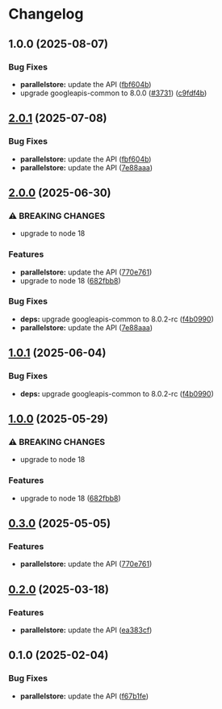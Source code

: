 # Changelog

## 1.0.0 (2025-08-07)


### Bug Fixes

* **parallelstore:** update the API ([fbf604b](https://github.com/googleapis/google-api-nodejs-client/commit/fbf604beb071d53ed2cc10375122b08286d4da41))
* upgrade googleapis-common to 8.0.0  ([#3731](https://github.com/googleapis/google-api-nodejs-client/issues/3731)) ([c9fdf4b](https://github.com/googleapis/google-api-nodejs-client/commit/c9fdf4b34d6c9bcf608eee35dd281d4680be9797))

## [2.0.1](https://github.com/googleapis/google-api-nodejs-client/compare/parallelstore-v2.0.0...parallelstore-v2.0.1) (2025-07-08)


### Bug Fixes

* **parallelstore:** update the API ([fbf604b](https://github.com/googleapis/google-api-nodejs-client/commit/fbf604beb071d53ed2cc10375122b08286d4da41))
* **parallelstore:** update the API ([7e88aaa](https://github.com/googleapis/google-api-nodejs-client/commit/7e88aaa935a2fbab7f0a00b78e4e4378c8c25644))

## [2.0.0](https://github.com/googleapis/google-api-nodejs-client/compare/parallelstore-v1.0.1...parallelstore-v2.0.0) (2025-06-30)


### ⚠ BREAKING CHANGES

* upgrade to node 18

### Features

* **parallelstore:** update the API ([770e761](https://github.com/googleapis/google-api-nodejs-client/commit/770e76164b25a3fe37ccda2e315fd2a1fb88fe0d))
* upgrade to node 18 ([682fbb8](https://github.com/googleapis/google-api-nodejs-client/commit/682fbb869189ae92b3e9a194d37d0548af0c1f92))


### Bug Fixes

* **deps:** upgrade googleapis-common to 8.0.2-rc ([f4b0990](https://github.com/googleapis/google-api-nodejs-client/commit/f4b099071040cfbcfe4a2e7d487d45ee93b369e0))
* **parallelstore:** update the API ([7e88aaa](https://github.com/googleapis/google-api-nodejs-client/commit/7e88aaa935a2fbab7f0a00b78e4e4378c8c25644))

## [1.0.1](https://github.com/googleapis/google-api-nodejs-client/compare/parallelstore-v1.0.0...parallelstore-v1.0.1) (2025-06-04)


### Bug Fixes

* **deps:** upgrade googleapis-common to 8.0.2-rc ([f4b0990](https://github.com/googleapis/google-api-nodejs-client/commit/f4b099071040cfbcfe4a2e7d487d45ee93b369e0))

## [1.0.0](https://github.com/googleapis/google-api-nodejs-client/compare/parallelstore-v0.3.0...parallelstore-v1.0.0) (2025-05-29)


### ⚠ BREAKING CHANGES

* upgrade to node 18

### Features

* upgrade to node 18 ([682fbb8](https://github.com/googleapis/google-api-nodejs-client/commit/682fbb869189ae92b3e9a194d37d0548af0c1f92))

## [0.3.0](https://github.com/googleapis/google-api-nodejs-client/compare/parallelstore-v0.2.0...parallelstore-v0.3.0) (2025-05-05)


### Features

* **parallelstore:** update the API ([770e761](https://github.com/googleapis/google-api-nodejs-client/commit/770e76164b25a3fe37ccda2e315fd2a1fb88fe0d))

## [0.2.0](https://github.com/googleapis/google-api-nodejs-client/compare/parallelstore-v0.1.0...parallelstore-v0.2.0) (2025-03-18)


### Features

* **parallelstore:** update the API ([ea383cf](https://github.com/googleapis/google-api-nodejs-client/commit/ea383cfd44b567695b8bbabdb0606a5cf43163cc))

## 0.1.0 (2025-02-04)


### Bug Fixes

* **parallelstore:** update the API ([f67b1fe](https://github.com/googleapis/google-api-nodejs-client/commit/f67b1fe01977bda21b10fc7fb0c04c5a3c7f36ec))
